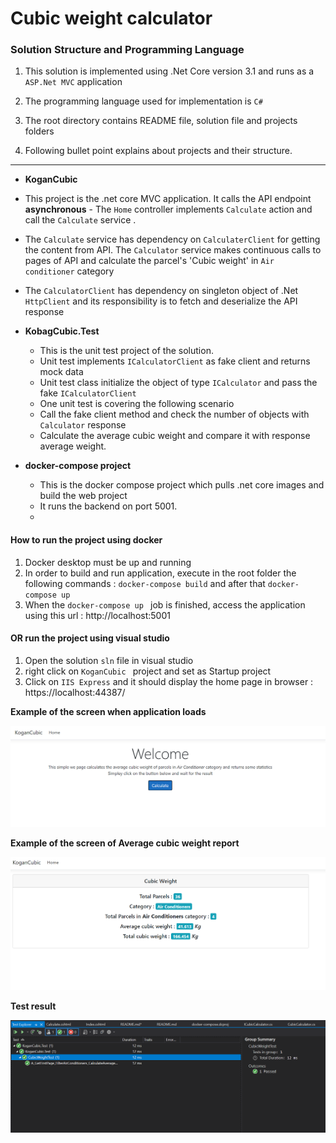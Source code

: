 ﻿# Cubic weight calculator


### Solution Structure and Programming Language 
1. This solution is implemented using .Net Core version 3.1 and runs as a `ASP.Net MVC` application 
2. The programming language used for implementation is `C#`

3.  The root directory contains README file, solution file and projects folders  

4. Following bullet point explains about projects and their structure.
--- 
 - <b> KoganCubic</b>
  - This project is the .net core MVC application. It calls the API endpoint <b>asynchronous</b>   - The `Home` controller implements  `Calculate` action and call the `Calculate` service . 
  - The `Calculate` service has dependency on `CalculaterClient` for getting the content from API. The `Calculator` service makes continuous calls to pages of API and calculate the parcel's 'Cubic weight' in `Air conditioner` category
  - The `CalculatorClient` has dependency on singleton object of .Net `HttpClient` and its responsibility is to fetch and deserialize the  API response 
- <b>KobagCubic.Test </b>
  - This is the unit test project of the solution. 
  - Unit test implements `ICalculatorClient` as fake client and returns mock data
  - Unit test class initialize the object of type `ICalculator` and pass the fake `ICalculatorClient`
  - One unit test is covering the following  scenario
  - Call the fake client method and check the number of objects with `Calculator` response 
  - Calculate the average cubic weight and compare it with response average weight.
  
- <b>docker-compose project </b>
  - This is the docker compose project which pulls .net core images and build the web project 
  - It runs the backend on port 5001.
  - 

#### How to run the project using docker 

1. Docker desktop must be up and running
2. In order to build and run application, execute in the root folder the following commands : `docker-compose build` and after that `docker-compose up` 
3. When the `docker-compose up ` job is finished, access the application using this url : http://localhost:5001

#### OR  run the project using visual studio
1. Open the solution `sln` file in visual studio
2. right click on `KoganCubic ` project and set as Startup project
3. Click on `IIS Express` and it should display the home page in browser : https://localhost:44387/

<b>Example of the screen when application loads</b>

![File](./Images/file.PNG)

<b>Example of the screen of Average cubic weight report</b>

![File2](./Images/file2.PNG)

<b> Test result </b>

![File3](./Images/file3.PNG)
